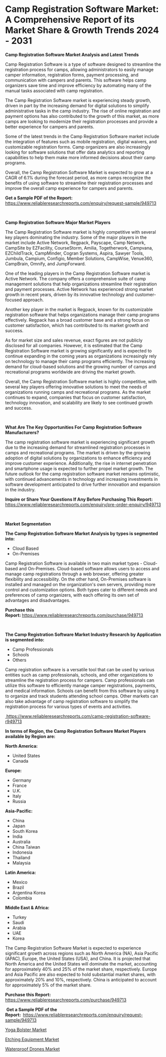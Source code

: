 <p><h1>Camp Registration Software Market: A Comprehensive Report of its Market Share & Growth Trends 2024 - 2031</h1></p><p><strong>Camp Registration Software Market Analysis and Latest Trends</strong></p>
<p><p>Camp Registration Software is a type of software designed to streamline the registration process for camps, allowing administrators to easily manage camper information, registration forms, payment processing, and communication with campers and parents. This software helps camp organizers save time and improve efficiency by automating many of the manual tasks associated with camp registration.</p><p>The Camp Registration Software market is experiencing steady growth, driven in part by the increasing demand for digital solutions to simplify administrative tasks in the camp industry. The rise of online registration and payment options has also contributed to the growth of this market, as more camps are looking to modernize their registration processes and provide a better experience for campers and parents.</p><p>Some of the latest trends in the Camp Registration Software market include the integration of features such as mobile registration, digital waivers, and customizable registration forms. Camp organizers are also increasingly looking for software solutions that offer data analytics and reporting capabilities to help them make more informed decisions about their camp programs.</p><p>Overall, the Camp Registration Software Market is expected to grow at a CAGR of 6.1% during the forecast period, as more camps recognize the benefits of using software to streamline their registration processes and improve the overall camp experience for campers and parents.</p></p>
<p><strong>Get a Sample PDF of the Report:&nbsp;</strong> <a href="https://www.reliableresearchreports.com/enquiry/request-sample/949713">https://www.reliableresearchreports.com/enquiry/request-sample/949713</a></p>
<p>&nbsp;</p>
<p><strong>Camp Registration Software Major Market Players</strong></p>
<p><p>The Camp Registration Software market is highly competitive with several key players dominating the industry. Some of the major players in the market include Active Network, Regpack, Payscape, Camp Network, CampSite by EZFacility, CourseStorm, Amilia, Togetherwork, Campvana, EZChildTrack, CampMinder, Cogran Systems, Aspira, Sawyer Tools, Jumbula, Campium, Configio, Member Solutions, CampWise, Venue360, CampBrain, Omnify, and JumpForward.</p><p>One of the leading players in the Camp Registration Software market is Active Network. The company offers a comprehensive suite of camp management solutions that help organizations streamline their registration and payment processes. Active Network has experienced strong market growth in recent years, driven by its innovative technology and customer-focused approach.</p><p>Another key player in the market is Regpack, known for its customizable registration software that helps organizations manage their camp programs effectively. Regpack has a broad customer base and a strong focus on customer satisfaction, which has contributed to its market growth and success.</p><p>As for market size and sales revenue, exact figures are not publicly disclosed for all companies. However, it is estimated that the Camp Registration Software market is growing significantly and is expected to continue expanding in the coming years as organizations increasingly rely on technology to manage their camp programs efficiently. The increasing demand for cloud-based solutions and the growing number of camps and recreational programs worldwide are driving the market growth.</p><p>Overall, the Camp Registration Software market is highly competitive, with several key players offering innovative solutions to meet the needs of organizations running camps and recreational programs. As the market continues to expand, companies that focus on customer satisfaction, technology innovation, and scalability are likely to see continued growth and success.</p></p>
<p>&nbsp;</p>
<p><strong>What Are The Key Opportunities For Camp Registration Software Manufacturers?</strong></p>
<p><p>The camp registration software market is experiencing significant growth due to the increasing demand for streamlined registration processes in camps and recreational programs. The market is driven by the growing adoption of digital solutions by organizations to enhance efficiency and improve customer experience. Additionally, the rise in internet penetration and smartphone usage is expected to further propel market growth. The future outlook for the camp registration software market remains optimistic, with continued advancements in technology and increasing investments in software development anticipated to drive further innovation and expansion in the industry.</p></p>
<p><strong>Inquire or Share Your Questions If Any Before Purchasing This Report:</strong> <a href="https://www.reliableresearchreports.com/enquiry/pre-order-enquiry/949713">https://www.reliableresearchreports.com/enquiry/pre-order-enquiry/949713</a></p>
<p>&nbsp;</p>
<p><strong>Market Segmentation</strong></p>
<p><strong>The Camp Registration Software Market Analysis by types is segmented into:</strong></p>
<p><ul><li>Cloud Based</li><li>On-Premises</li></ul></p>
<p><p>Camp Registration Software is available in two main market types - Cloud-based and On-Premises. Cloud-based software allows users to access and manage camp registrations through a web browser, offering greater flexibility and accessibility. On the other hand, On-Premises software is installed and managed on the organization's own servers, providing more control and customization options. Both types cater to different needs and preferences of camp organizers, with each offering its own set of advantages and disadvantages.</p></p>
<p><strong>Purchase this Report:&nbsp;</strong><a href="https://www.reliableresearchreports.com/purchase/949713">https://www.reliableresearchreports.com/purchase/949713</a></p>
<p>&nbsp;</p>
<p><strong>The Camp Registration Software Market Industry Research by Application is segmented into:</strong></p>
<p><ul><li>Camp Professionals</li><li>Schools</li><li>Others</li></ul></p>
<p><p>Camp registration software is a versatile tool that can be used by various entities such as camp professionals, schools, and other organizations to streamline the registration process for campers. Camp professionals can utilize this software to efficiently manage camper registrations, payments, and medical information. Schools can benefit from this software by using it to organize and track students attending school camps. Other markets can also take advantage of camp registration software to simplify the registration process for various types of events and activities.</p></p>
<p><a href="https://www.reliableresearchreports.com/camp-registration-software-r949713">&nbsp;https://www.reliableresearchreports.com/camp-registration-software-r949713</a></p>
<p><strong>In terms of Region, the Camp Registration Software Market Players available by Region are:</strong></p>
<p>
    <p> <strong> North America: </strong>
        <ul>
            <li>United States</li>
            <li>Canada</li>
        </ul>
        </p> 
    <p> <strong> Europe: </strong>
        <ul>
            <li>Germany</li>
            <li>France</li>
            <li>U.K.</li>
            <li>Italy</li>
            <li>Russia</li>
        </ul>
        </p> 
    <p> <strong> Asia-Pacific: </strong>
        <ul>
            <li>China</li>
            <li>Japan</li>
            <li>South Korea</li>
            <li>India</li>
            <li>Australia</li>
            <li>China Taiwan</li>
            <li>Indonesia</li>
            <li>Thailand</li>
            <li>Malaysia</li>
        </ul>
        </p> 
    <p> <strong> Latin America: </strong>
        <ul>
            <li>Mexico</li>
            <li>Brazil</li>
            <li>Argentina Korea</li>
            <li>Colombia</li>
        </ul>
        </p> 
    <p> <strong> Middle East & Africa: </strong>
        <ul>
            <li>Turkey</li>
            <li>Saudi</li>
            <li>Arabia</li>
            <li>UAE</li>
            <li>Korea</li>
        </ul>
    </p>
    </p>
<p><p>The Camp Registration Software Market is expected to experience significant growth across regions such as North America (NA), Asia Pacific (APAC), Europe, the United States (USA), and China. It is projected that North America and the United States will dominate the market, accounting for approximately 40% and 25% of the market share, respectively. Europe and Asia Pacific are also expected to hold substantial market shares, with approximately 20% and 10%, respectively. China is anticipated to account for approximately 5% of the market share.</p></p>
<p><strong>Purchase this Report: </strong><a href="https://www.reliableresearchreports.com/purchase/949713">https://www.reliableresearchreports.com/purchase/949713</a></p>
<p>&nbsp;<strong>Get a Sample PDF of the Report:&nbsp;&nbsp;</strong><a href="https://www.reliableresearchreports.com/enquiry/request-sample/949713">https://www.reliableresearchreports.com/enquiry/request-sample/949713</a></p>
<p><strong></strong></p>
<p><p><a href="https://www.linkedin.com/pulse/yoga-bolster-market-insight-trends-growth-forecasted-from-2024-spnye">Yoga Bolster Market</a></p><p><a href="https://www.linkedin.com/pulse/etching-equipment-market-analysis-sze-forecasted-period-from-c1yhc">Etching Equipment Market</a></p><p><a href="https://www.linkedin.com/pulse/waterproof-drones-market-share-evolution-growth-trends-2024-mgfbf">Waterproof Drones Market</a></p></p>